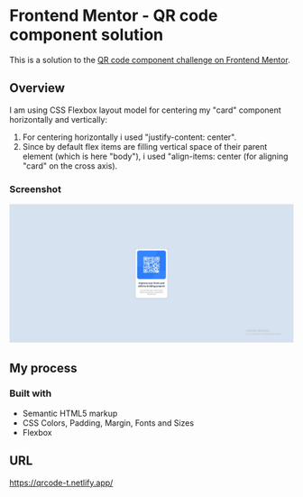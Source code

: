 # Frontend Mentor - QR code component solution

This is a solution to the [QR code component challenge on Frontend Mentor](https://www.frontendmentor.io/challenges/qr-code-component-iux_sIO_H).

## Overview

I am using CSS Flexbox layout model for centering my "card" component horizontally and vertically:

1. For centering horizontally i used "justify-content: center".
2. Since by default flex items are filling vertical space of their parent element (which is here "body"), i used "align-items: center (for aligning "card" on the cross axis).

### Screenshot

![](images/screenshot.JPG)

## My process

### Built with

- Semantic HTML5 markup
- CSS Colors, Padding, Margin, Fonts and Sizes
- Flexbox

## URL
https://qrcode-t.netlify.app/
